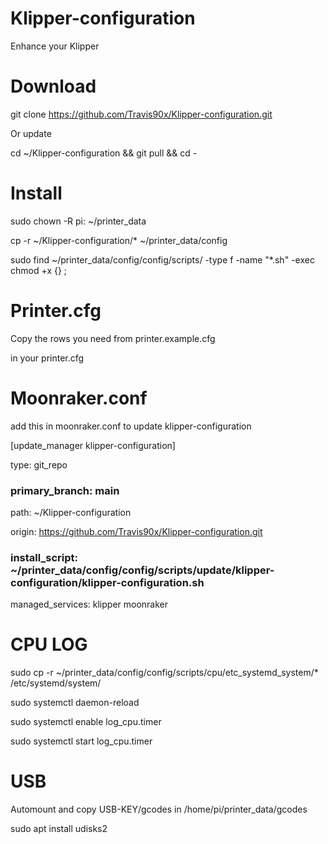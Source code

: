 # Klipper-configuration

Enhance your Klipper

# Download

git clone https://github.com/Travis90x/Klipper-configuration.git

Or update

cd ~/Klipper-configuration && git pull && cd -

# Install

sudo chown -R pi: ~/printer_data

cp -r ~/Klipper-configuration/* ~/printer_data/config

sudo find ~/printer_data/config/config/scripts/ -type f -name "*.sh" -exec chmod +x {} \;



# Printer.cfg

Copy the rows you need from printer.example.cfg

in your printer.cfg

# Moonraker.conf
add this in moonraker.conf to update klipper-configuration 

[update_manager klipper-configuration]

type: git_repo

### primary_branch: main

path: ~/Klipper-configuration

origin: https://github.com/Travis90x/Klipper-configuration.git

### install_script: ~/printer_data/config/config/scripts/update/klipper-configuration/klipper-configuration.sh

managed_services: klipper moonraker


# CPU LOG

sudo cp -r ~/printer_data/config/config/scripts/cpu/etc_systemd_system/* /etc/systemd/system/

sudo systemctl daemon-reload 

sudo systemctl enable log_cpu.timer

sudo systemctl start log_cpu.timer


#  USB

Automount and copy USB-KEY/gcodes in /home/pi/printer_data/gcodes

sudo apt install udisks2
